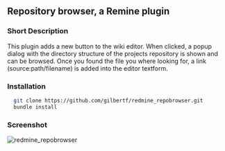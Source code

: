 ## Repository browser, a Remine plugin


### Short Description
This plugin adds a new button to the wiki editor.
When clicked, a popup dialog with the directory structure of the projects repository is shown and can be browsed.
Once you found the file you where looking for, a link (source:path/filename) is added into the editor textform.

### Installation

```bash
  git clone https://github.com/gilbertf/redmine_repobrowser.git
  bundle install
```

### Screenshot
![redmine_repobrowser](https://raw.github.com/gilbertf/redmine_screenshots/master/redmine_repobrowser.png)

